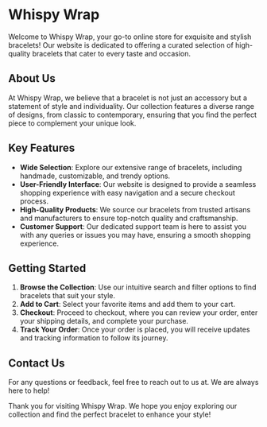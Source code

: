 
# Whispy Wrap

Welcome to Whispy Wrap, your go-to online store for exquisite and stylish bracelets! Our website is dedicated to offering a curated selection of high-quality bracelets that cater to every taste and occasion.

## About Us

At Whispy Wrap, we believe that a bracelet is not just an accessory but a statement of style and individuality. Our collection features a diverse range of designs, from classic to contemporary, ensuring that you find the perfect piece to complement your unique look.

## Key Features

- **Wide Selection**: Explore our extensive range of bracelets, including handmade, customizable, and trendy options.
- **User-Friendly Interface**: Our website is designed to provide a seamless shopping experience with easy navigation and a secure checkout process.
- **High-Quality Products**: We source our bracelets from trusted artisans and manufacturers to ensure top-notch quality and craftsmanship.
- **Customer Support**: Our dedicated support team is here to assist you with any queries or issues you may have, ensuring a smooth shopping experience.

## Getting Started

1. **Browse the Collection**: Use our intuitive search and filter options to find bracelets that suit your style.
2. **Add to Cart**: Select your favorite items and add them to your cart.
3. **Checkout**: Proceed to checkout, where you can review your order, enter your shipping details, and complete your purchase.
4. **Track Your Order**: Once your order is placed, you will receive updates and tracking information to follow its journey.

## Contact Us

For any questions or feedback, feel free to reach out to us at. We are always here to help!

Thank you for visiting Whispy Wrap. We hope you enjoy exploring our collection and find the perfect bracelet to enhance your style!

